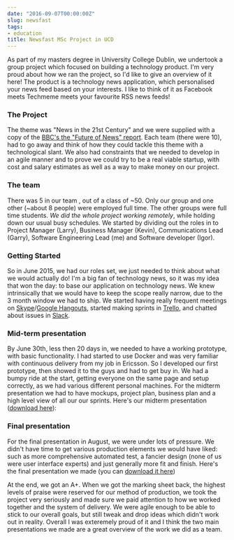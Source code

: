 ```yaml
---
date: "2016-09-07T00:00:00Z"
slug: newsfast
tags:
- education
title: Newsfast MSc Project in UCD
---
```


As part of my masters degree in University College Dublin, we undertook a group project which focused on building a technology product. I'm very proud about how we ran the project, so I'd like to give an overview of it here! The product is a technology news application, which personalised your news feed based on your interests. I like to think of it as Facebook meets Techmeme meets your favourite RSS news feeds!

### The Project
The theme was "News in the 21st Century" and we were supplied with a copy of the [BBC's the "Future of News" report](http://www.bbc.co.uk/news/resources/idt-bbb9e158-4a1b-43c7-8b3b-9651938d4d6a). Each team (there were 10), had to go away and think of how they could tackle this theme with a technological slant. We also had constraints that we needed to develop in an agile manner and to prove we could try to be a real viable startup, with cost and salary estimates as well as a way to make money on our project.

### The team
There was 5 in our team , out of a class of ~50. Only our group and one other (~about 8 people) were employed full time. The other groups were full time students. *We did the whole project working remotely*, while holding down our usual busy schedules. We started by dividing out the roles in to Project Manager (Larry), Business Manager (Kevin), Communications Lead (Garry), Software Engineering Lead (me) and Software developer (Igor).  

### Getting Started
So in June 2015, we had our roles set, we just needed to think about what we would actually do! I'm a big fan of technology news, so it was my idea that won the day: to base our application on technology news. We knew intrinsically that we would have to keep the scope really narrow, due to the 3 month window we had to ship. We started having really frequent meetings on [Skype](https://www.skype.com/en/)/[Google Hangouts](https://hangouts.google.com/), started making sprints in [Trello](https://www.trello.com), and chatted about issues in [Slack](https://www.slack.com).

### Mid-term presentation
By June 30th, less then 20 days in, we needed to have a working prototype, with basic functionality. I had started to use Docker and was very familiar with continuous delivery from my job in Ericsson. So I developed our first prototype, then showed it to the guys and had to get buy in. We had a bumpy ride at the start, getting everyone on the same page and setup correctly, as we had various different personal machines. For the midterm presentation we had to have mockups, project plan, business plan and a high level view of all our our sprints. Here's our midterm presentation ([download here](/presentations/newsfast-midterm.pdf)):

<script async class="speakerdeck-embed" data-id="68ef262d90c44f1ebe215e24c7c8d13b" data-ratio="1.37081659973226" src="//speakerdeck.com/assets/embed.js"></script>


### Final presentation
For the final presentation in August, we were under lots of pressure. We didn't have time to get various production elements we would have liked: such as more comprehensive automated test, a fancier design (none of us were user interface experts) and just generally more fit and finish. Here's the final presentation we made (you can [download it here](/presentations/newsfast-final.pdf))

<script async class="speakerdeck-embed" data-id="414fa93c47fb4657b8bc9ebdda5c823d" data-ratio="1.37081659973226" src="//speakerdeck.com/assets/embed.js"></script>

At the end, we got an A+. When we got the marking sheet back, the highest levels of praise were reserved for our method of production, we took the project very seriously and made sure we paid attention to how we worked together and the system of delivery. We were agile enough to be able to stick to our overall goals, but still tweak and drop ideas which didn't work out in reality. Overall I was exteremely proud of it and I think the two main presentations we made are a great overview of the work we did as a team.